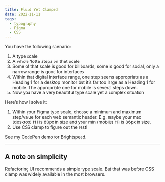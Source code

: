 ```yaml
---
title: Fluid Yet Clamped
date: 2022-11-11
tags:
  - typography
  - Figma
  - CSS
---
```


You have the following scenario:
1. A type scale
2. A whole ‘lotta steps on that scale
3. Some of that scale is good for billboards, some is good for social, only a narrow range is good for interfaces
4. Within that digital interface range, one step seems appropriate as a Heading 1 for a desktop monitor but it’s far too large as a Heading 1 for mobile. The appropriate one for mobile is several steps down.
5. Now you have a very beautiful type scale yet a complex situation

Here’s how I solve it:
1. Within your Figma type scale, choose a minimum and maximum step/value for each web semantic header. E.g. maybe your max (desktop) H1 is 80px in size and your min (mobile) H1 is 36px in size.
2. Use CSS clamp to figure out the rest!

See my CodePen demo for Brightspeed.


---
## A note on simplicity
Refactoring UI recommends a simple type scale. But that was before CSS clamp was widely available in the most browsers.